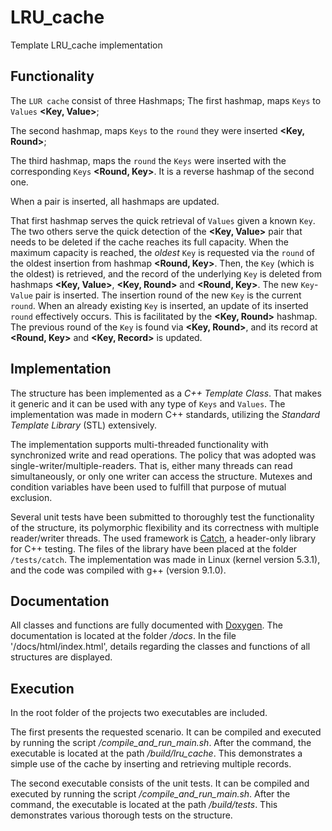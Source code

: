 # LRU_cache
Template LRU_cache implementation

## Functionality
The `LUR cache` consist of three Hashmaps;
The first hashmap, maps `Keys` to `Values` **<Key, Value>**;

The second hashmap, maps `Keys` to the `round` they were inserted **<Key, Round>**;

The third hashmap, maps the `round` the `Keys` were inserted with the corresponding `Keys` **<Round, Key>**. It is a reverse hashmap of the second one. 

When a pair is inserted, all hashmaps are updated.

That first hashmap serves the quick retrieval of `Values` given a known `Key`. 
The two others serve the quick detection of the **<Key, Value>** pair that needs to be deleted if the cache reaches its full capacity.
When the maximum capacity is reached, the *oldest* `Key` is requested via the `round` of the oldest insertion from hashmap **<Round, Key>**. 
Then, the `Key` (which is the oldest) is retrieved, and the record of the underlying `Key` is deleted from hashmaps **<Key, Value>**,
**<Key, Round>** and **<Round, Key>**. The new `Key`-`Value` pair is inserted. 
The insertion round of the new `Key` is the current `round`.
When an already existing `Key` is inserted, an update of its inserted `round` effectively occurs. 
This is facilitated by the **<Key, Round>** hashmap. The previous round of the `Key` is found via **<Key, Round>**, and its record at **<Round, Key>** and **<Key, Record>** is updated.

## Implementation
The structure has been implemented as a *C++ Template Class*. 
That makes it generic and it can be used with any type of `Keys` and `Values`.
The implementation was made in modern C++ standards, utilizing the *Standard Template Library* (STL) extensively.

The implementation supports multi-threaded functionality with synchronized write and read operations. 
The policy that was adopted was single-writer/multiple-readers. 
That is, either many threads can read simultaneously, or only one writer can access the structure. 
Mutexes and condition variables have been used to fulfill that purpose of mutual exclusion.

Several unit tests have been submitted to thoroughly test the functionality of the structure, its polymorphic flexibility and its correctness with multiple reader/writer threads. 
The used framework is [Catch](https://github.com/catchorg/Catch2), a header-only library for C++ testing. The files of the library have been placed at the folder `/tests/catch`.
The implementation was made in Linux (kernel version 5.3.1), and the code was compiled with g++ (version 9.1.0).

## Documentation
All classes and functions are fully documented with [Doxygen](http://www.doxygen.nl/). The documentation is located at the folder */docs*. In the file '/docs/html/index.html',
details regarding the classes and functions of all structures are displayed.

## Execution
In the root folder of the projects two executables are included.

The first presents the requested scenario. 
It can be compiled and executed by running the script */compile_and_run_main.sh*. 
After the command, the executable is located at the path */build/lru_cache*. 
This demonstrates a simple use of the cache by inserting and retrieving multiple records.

The second executable consists of the unit tests. 
It can be compiled and executed by running the script */compile_and_run_main.sh*. 
After the command, the executable is located at the path */build/tests*. 
This demonstrates various thorough tests on the structure.
